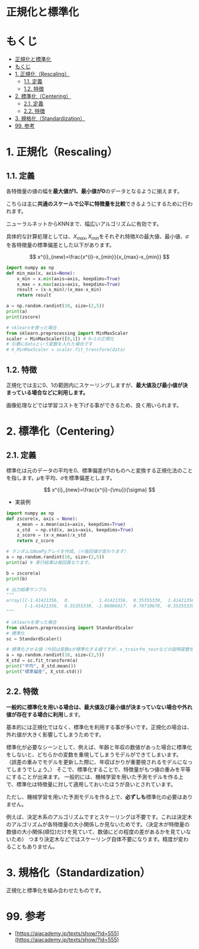 # 正規化と標準化
# もくじ
- [正規化と標準化](#正規化と標準化)
- [もくじ](#もくじ)
- [1. 正規化（Rescaling）](#1-正規化rescaling)
  - [1.1. 定義](#11-定義)
  - [1.2. 特徴](#12-特徴)
- [2. 標準化（Centering）](#2-標準化centering)
  - [2.1. 定義](#21-定義)
  - [2.2. 特徴](#22-特徴)
- [3. 規格化（Standardization）](#3-規格化standardization)
- [99. 参考](#99-参考)

# 1. 正規化（Rescaling）

## 1.1. 定義

各特徴量の値の幅を**最大値が1、最小値が0**のデータとなるように揃えます。

こちらは主に**共通のスケールで公平に特徴量を比較**できるようにするために行われます。

ニューラルネットからKNNまで、幅広いアルゴリズムに有効です。

具体的な計算処理としては、$X_{max},X_{min}$をそれぞれ特徴$X$の最大値、最小値、$\sigma$を各特徴量の標準偏差とした以下があります。

$$
x^{i}_{new}=\frac{x^{i}-x_{min}}{x_{max}-x_{min}}
$$

```python
import numpy as np
def min_max(x, axis=None):
    x_min = x.min(axis=axis, keepdims=True)
    x_max = x.max(axis=axis, keepdims=True)
    result = (x-x_min)/(x_max-x_min)
    return result

a = np.random.randint(10, size=(2,5))
print(a)
print(zscore)

# sklearnを使った場合
from sklearn.preprocessing import MinMaxScaler
scaler = MinMaxScaler([0,1]) # 0~1の正規化
# 引数にdataという変数を入れた場合です
# X_MinMaxScaler = scaler.fit_transform(data)
```

## 1.2. 特徴

正規化では主に0、1の範囲内にスケーリングしますが、**最大値及び最小値が決まっている場合などに利用します。**

画像処理などでは学習コストを下げる事ができるため、良く用いられます。

# 2. 標準化（Centering）

## 2.1. 定義

標準化は元のデータの平均を0、標準偏差が1のものへと変換する正規化法のことを指します。$\mu$を平均、$\sigma$を標準偏差とします。

$$
x^{i}_{new}=\frac{x^{i}-{\mu}}{\sigma}
$$

- 実装例

```python
import numpy as np
def zscore(x, axis = None):
    x_mean = x.mean(axis=axis, keepdims=True)
    x_std  = np.std(x, axis=axis, keepdims=True)
    z_score = (x-x_mean)/x_std
    return z_score

# ランダムなNumPyアレイを作成。（※毎回値が変わります）
a = np.random.randint(10, size=(2,5))
print(a) # 実行結果は毎回異なります。

b = zscore(a)
print(b)

# 出力結果サンプル 
"""
array([[-1.41421356,  0.        ,  1.41421356,  0.35355339,  1.41421356],
       [-1.41421356,  0.35355339, -1.06066017,  0.70710678, -0.35355339]])
"""

# sklearnを使った場合
from sklearn.preprocessing import StandardScaler
# 標準化
sc = StandardScaler()

# 標準化させる値（今回は変数aが標準化する値ですが、x_trainやx_testなどの説明変数を渡します。）
a = np.random.randint(10, size=(2,5))
X_std = sc.fit_transform(a)
print("平均", X_std.mean())
print("標準偏差", X_std.std())
```

## 2.2. 特徴

**一般的に標準化を用いる場合は、最大値及び最小値が決まっていない場合や外れ値が存在する場合に利用**します。

基本的には正規化ではなく、標準化を利用する事が多いです。正規化の場合は、外れ値が大きく影響してしまうためです。

標準化が必要なシーンとして、例えば、年齢と年収の数値があった場合に標準化をしないと、どちらかの変数を重視してしまうモデルができてしまいます。
（誤差の重みでモデルを更新した際に、年収ばかりが重要視されるモデルになってしまうでしょう。）
そこで、標準化することで、特徴量がもつ値の重みを平等にすることが出来ます。
一般的には、機械学習を用いた予測モデルを作る上で、標準化は特徴量に対して適用しておいたほうが良いとされています。

ただし、機械学習を用いた予測モデルを作る上で、**必ずしも**標準化の必要はありません。

例えば、決定木系のアルゴリズムですとスケーリングは不要です。これは決定木のアルゴリズムが各特徴量の大小関係しか見ないためです。（決定木が特徴量の数値の大小関係(順位)だけを見ていて、数値にどの程度の差があるかを見ていないため）
つまり決定木などではスケーリング自体不要になります。精度が変わることもありません。

# 3. 規格化（Standardization）

正規化と標準化を組み合わせたものです。

# 99. 参考

- [https://aiacademy.jp/texts/show/?id=555](https://aiacademy.jp/texts/show/?id=555)